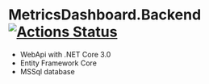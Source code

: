 # MetricsDashboard.Backend [![Actions Status](https://github.com/Carq/MetricsDashboard.Backend/workflows/.NET%20Core/badge.svg)](https://github.com/Carq/MetricsDashboard.Backend/actions)

* WebApi with .NET Core 3.0
* Entity Framework Core 
* MSSql database
